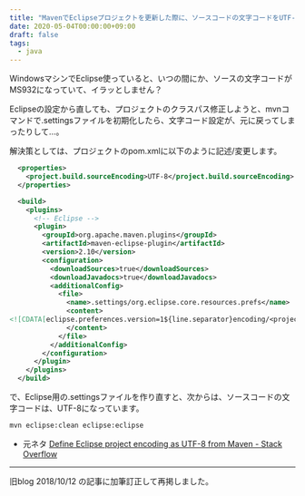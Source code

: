 ```yaml
---
title: "MavenでEclipseプロジェクトを更新した際に、ソースコードの文字コードをUTF-8にする"
date: 2020-05-04T00:00:00+09:00
draft: false
tags:
  - java
---
```

WindowsマシンでEclipse使っていると、いつの間にか、ソースの文字コードがMS932になっていて、イラッとしません？

Eclipseの設定から直しても、プロジェクトのクラスパス修正しようと、mvnコマンドで.settingsファイルを初期化したら、文字コード設定が、元に戻ってしまったりして…。

解決策としては、プロジェクトのpom.xmlに以下のように記述/変更します。

```xml
  <properties>
    <project.build.sourceEncoding>UTF-8</project.build.sourceEncoding>
  </properties>

  <build>
    <plugins>
      <!-- Eclipse -->
      <plugin>
        <groupId>org.apache.maven.plugins</groupId>
        <artifactId>maven-eclipse-plugin</artifactId>
        <version>2.10</version>
        <configuration>
          <downloadSources>true</downloadSources>
          <downloadJavadocs>true</downloadJavadocs>
          <additionalConfig>
            <file>
              <name>.settings/org.eclipse.core.resources.prefs</name>
              <content>
<![CDATA[eclipse.preferences.version=1${line.separator}encoding/<project>=${project.build.sourceEncoding}${line.separator}]]>
              </content>
            </file>
          </additionalConfig>
        </configuration>
      </plugin>
    </plugins>
  </build>
```

で、Eclipse用の.settingsファイルを作り直すと、次からは、ソースコードの文字コードは、UTF-8になっています。

```sh
mvn eclipse:clean eclipse:eclipse
```

* 元ネタ [Define Eclipse project encoding as UTF-8 from Maven - Stack Overflow](https://stackoverflow.com/a/7605915 "Define Eclipse project encoding as UTF-8 from Maven - Stack Overflow") 

___

旧blog 2018/10/12 の記事に加筆訂正して再掲しました。